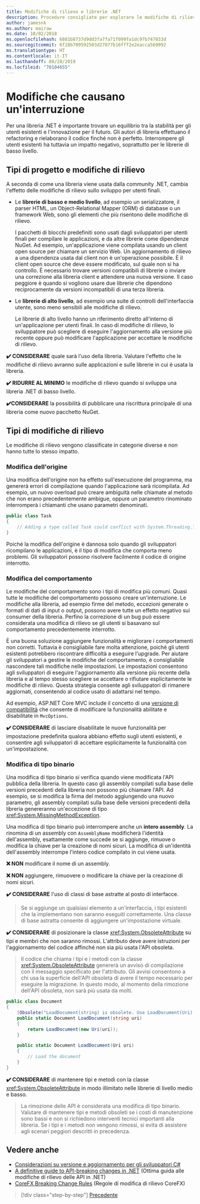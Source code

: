 ```yaml
---
title: Modifiche di rilievo e librerie .NET
description: Procedure consigliate per esplorare le modifiche di rilievo durante la creazione di librerie .NET.
author: jamesnk
ms.author: mairaw
ms.date: 10/02/2018
ms.openlocfilehash: 6881b8737d9dd3fa7fa71f099fa1dc97b747033d
ms.sourcegitcommit: 6f28b709592503d27077b16fff2e2eacca569992
ms.translationtype: HT
ms.contentlocale: it-IT
ms.lasthandoff: 08/28/2019
ms.locfileid: "70104655"
---
```

# <a name="breaking-changes"></a>Modifiche che causano un'interruzione

Per una libreria .NET è importante trovare un equilibrio tra la stabilità per gli utenti esistenti e l'innovazione per il futuro. Gli autori di libreria effettuano il refactoring e rielaborano il codice finché non è perfetto. Interrompere gli utenti esistenti ha tuttavia un impatto negativo, soprattutto per le librerie di basso livello.

## <a name="project-types-and-breaking-changes"></a>Tipi di progetto e modifiche di rilievo

A seconda di come una libreria viene usata dalla community .NET, cambia l'effetto delle modifiche di rilievo sullo sviluppo per utenti finali.

- Le **librerie di basso e medio livello**, ad esempio un serializzatore, il parser HTML, un Object-Relational Mapper (ORM) di database o un framework Web, sono gli elementi che più risentono delle modifiche di rilievo.

  I pacchetti di blocchi predefiniti sono usati dagli sviluppatori per utenti finali per compilare le applicazioni, e da altre librerie come dipendenze NuGet. Ad esempio, un'applicazione viene compilata usando un client open source per chiamare un servizio Web. Un aggiornamento di rilievo a una dipendenza usata dal client non è un'operazione possibile. È il client open source che deve essere modificato, sul quale non si ha controllo. È necessario trovare versioni compatibili di librerie o inviare una correzione alla libreria client e attendere una nuova versione. Il caso peggiore è quando si vogliono usare due librerie che dipendono reciprocamente da versioni incompatibili di una terza libreria.

- Le **librerie di alto livello**, ad esempio una suite di controlli dell'interfaccia utente, sono meno sensibili alle modifiche di rilievo.

  Le librerie di alto livello hanno un riferimento diretto all'interno di un'applicazione per utenti finali. In caso di modifiche di rilievo, lo sviluppatore può scegliere di eseguire l'aggiornamento alla versione più recente oppure può modificare l'applicazione per accettare le modifiche di rilievo.

**✔️ CONSIDERARE** quale sarà l'uso della libreria. Valutare l'effetto che le modifiche di rilievo avranno sulle applicazioni e sulle librerie in cui è usata la libreria.

**✔️ RIDURRE AL MINIMO** le modifiche di rilievo quando si sviluppa una libreria .NET di basso livello.

**✔️CONSIDERARE**  la possibilità di pubblicare una riscrittura principale di una libreria come nuovo pacchetto NuGet.

## <a name="types-of-breaking-changes"></a>Tipi di modifiche di rilievo

Le modifiche di rilievo vengono classificate in categorie diverse e non hanno tutte lo stesso impatto.

### <a name="source-breaking-change"></a>Modifica dell'origine

Una modifica dell'origine non ha effetto sull'esecuzione del programma, ma genererà errori di compilazione quando l'applicazione sarà ricompilata. Ad esempio, un nuovo overload può creare ambiguità nelle chiamate al metodo che non erano precedentemente ambigue, oppure un parametro rinominato interromperà i chiamanti che usano parametri denominati.

```csharp
public class Task
{
    // Adding a type called Task could conflict with System.Threading.Tasks.Task at compilation
}
```

Poiché la modifica dell'origine è dannosa solo quando gli sviluppatori ricompilano le applicazioni, è il tipo di modifica che comporta meno problemi. Gli sviluppatori possono risolvere facilmente il codice di origine interrotto.

### <a name="behavior-breaking-change"></a>Modifica del comportamento

Le modifiche del comportamento sono i tipi di modifica più comuni. Quasi tutte le modifiche del comportamento possono creare un'interruzione. Le modifiche alla libreria, ad esempio firme del metodo, eccezioni generate o formati di dati di input o output, possono avere tutte un effetto negativo sui consumer della libreria. Perfino la correzione di un bug può essere considerata una modifica di rilievo se gli utenti si basavano sul comportamento precedentemente interrotto.

È una buona soluzione aggiungere funzionalità e migliorare i comportamenti non corretti. Tuttavia è consigliabile fare molta attenzione, poiché gli utenti esistenti potrebbero riscontrare difficoltà a eseguire l'upgrade. Per aiutare gli sviluppatori a gestire le modifiche del comportamento, è consigliabile nascondere tali modifiche nelle impostazioni. Le impostazioni consentono agli sviluppatori di eseguire l'aggiornamento alla versione più recente della libreria e al tempo stesso scegliere se accettare o rifiutare esplicitamente le modifiche di rilievo. Questa strategia consente agli sviluppatori di rimanere aggiornati, consentendo al codice usato di adattarsi nel tempo.

Ad esempio, ASP.NET Core MVC include il concetto di una [versione di compatibilità](/aspnet/core/mvc/compatibility-version) che consente di modificare la funzionalità abilitate e disabilitate in `MvcOptions`.

**✔️ CONSIDERARE** di lasciare disabilitate le nuove funzionalità per impostazione predefinita qualora abbiano effetto sugli utenti esistenti, e consentire agli sviluppatori di accettare esplicitamente la funzionalità con un'impostazione.

### <a name="binary-breaking-change"></a>Modifica di tipo binario

Una modifica di tipo binario si verifica quando viene modificata l'API pubblica della libreria. In questo caso gli assembly compilati sulla base delle versioni precedenti della libreria non possono più chiamare l'API. Ad esempio, se si modifica la firma del metodo aggiungendo una nuovo parametro, gli assembly compilati sulla base delle versioni precedenti della libreria genereranno un'eccezione di tipo <xref:System.MissingMethodException>.

Una modifica di tipo binario può interrompere anche un **intero assembly**. La rinomina di un assembly con `AssemblyName` modificherà l'identità dell'assembly, esattamente come succede se si aggiunge, rimuove o modifica la chiave per la creazione di nomi sicuri. La modifica di un'identità dell'assembly interrompe l'intero codice compilato in cui viene usata.

**❌ NON** modificare il nome di un assembly.

**❌ NON** aggiungere, rimuovere o modificare la chiave per la creazione di nomi sicuri.

**✔️ CONSIDERARE** l'uso di classi di base astratte al posto di interfacce.

> Se si aggiunge un qualsiasi elemento a un'interfaccia, i tipi esistenti che la implementano non saranno eseguiti correttamente. Una classe di base astratta consente di aggiungere un'impostazione virtuale.

**✔️ CONSIDERARE** di posizionare la classe <xref:System.ObsoleteAttribute> su tipi e membri che non saranno rimossi. L'attributo deve avere istruzioni per l'aggiornamento del codice affinché non sia più usata l'API obsoleta.

> Il codice che chiama i tipi e i metodi con la classe <xref:System.ObsoleteAttribute> genererà un avviso di compilazione con il messaggio specificato per l'attributo. Gli avvisi consentono a chi usa la superficie dell'API obsoleta di avere il tempo necessario per eseguire la migrazione. In questo modo, al momento della rimozione dell'API obsoleta, non sarà più usata da molti.

```csharp
public class Document
{
    [Obsolete("LoadDocument(string) is obsolete. Use LoadDocument(Uri) instead.")]
    public static Document LoadDocument(string uri)
    {
        return LoadDocument(new Uri(uri));
    }

    public static Document LoadDocument(Uri uri)
    {
        // Load the document
    }
}
```

**✔️ CONSIDERARE** di mantenere tipi e metodi con la classe <xref:System.ObsoleteAttribute> in modo illimitato nelle librerie di livello medio e basso.

> La rimozione delle API è considerata una modifica di tipo binario. Valutare di mantenere tipi e metodi obsoleti se i costi di manutenzione sono bassi e non si richiedono interventi tecnici importanti alla libreria. Se i tipi e i metodi non vengono rimossi, si evita di assistere agli scenari peggiori descritti in precedenza.

## <a name="see-also"></a>Vedere anche

- [Considerazioni su versione e aggiornamento per gli sviluppatori C#](../../csharp/whats-new/version-update-considerations.md)
- [A definitive guide to API-breaking changes in .NET](https://stackoverflow.com/questions/1456785/a-definitive-guide-to-api-breaking-changes-in-net) (Ottima guida alle modifiche di rilievo delle API in .NET)
- [CoreFX Breaking Change Rules](https://github.com/dotnet/corefx/blob/master/Documentation/coding-guidelines/breaking-change-rules.md) (Regole di modifica di rilievo CoreFX)

>[!div class="step-by-step"]
>[Precedente](versioning.md)
